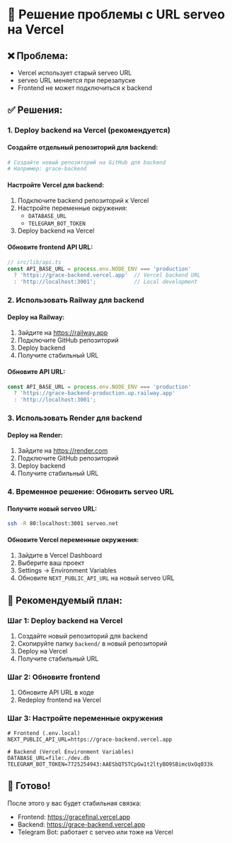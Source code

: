 # 🚀 Решение проблемы с URL serveo на Vercel

## ❌ Проблема:
- Vercel использует старый serveo URL
- serveo URL меняется при перезапуске
- Frontend не может подключиться к backend

## ✅ Решения:

### 1. **Deploy backend на Vercel (рекомендуется)**

#### Создайте отдельный репозиторий для backend:
```bash
# Создайте новый репозиторий на GitHub для backend
# Например: grace-backend
```

#### Настройте Vercel для backend:
1. Подключите backend репозиторий к Vercel
2. Настройте переменные окружения:
   - `DATABASE_URL`
   - `TELEGRAM_BOT_TOKEN`
3. Deploy backend на Vercel

#### Обновите frontend API URL:
```typescript
// src/lib/api.ts
const API_BASE_URL = process.env.NODE_ENV === 'production' 
  ? 'https://grace-backend.vercel.app'  // Vercel backend URL
  : 'http://localhost:3001';            // Local development
```

### 2. **Использовать Railway для backend**

#### Deploy на Railway:
1. Зайдите на https://railway.app
2. Подключите GitHub репозиторий
3. Deploy backend
4. Получите стабильный URL

#### Обновите API URL:
```typescript
const API_BASE_URL = process.env.NODE_ENV === 'production' 
  ? 'https://grace-backend-production.up.railway.app'
  : 'http://localhost:3001';
```

### 3. **Использовать Render для backend**

#### Deploy на Render:
1. Зайдите на https://render.com
2. Подключите GitHub репозиторий
3. Deploy backend
4. Получите стабильный URL

### 4. **Временное решение: Обновить serveo URL**

#### Получите новый serveo URL:
```bash
ssh -R 80:localhost:3001 serveo.net
```

#### Обновите Vercel переменные окружения:
1. Зайдите в Vercel Dashboard
2. Выберите ваш проект
3. Settings → Environment Variables
4. Обновите `NEXT_PUBLIC_API_URL` на новый serveo URL

## 🚀 Рекомендуемый план:

### Шаг 1: Deploy backend на Vercel
1. Создайте новый репозиторий для backend
2. Скопируйте папку `backend/` в новый репозиторий
3. Deploy на Vercel
4. Получите стабильный URL

### Шаг 2: Обновите frontend
1. Обновите API URL в коде
2. Redeploy frontend на Vercel

### Шаг 3: Настройте переменные окружения
```env
# Frontend (.env.local)
NEXT_PUBLIC_API_URL=https://grace-backend.vercel.app

# Backend (Vercel Environment Variables)
DATABASE_URL=file:./dev.db
TELEGRAM_BOT_TOKEN=7725254943:AAESbQTSTCpGw1t2ltyBO9SBimcUxOq033k
```

## 🎯 Готово!

После этого у вас будет стабильная связка:
- Frontend: https://gracefinal.vercel.app
- Backend: https://grace-backend.vercel.app
- Telegram Bot: работает с serveo или тоже на Vercel
